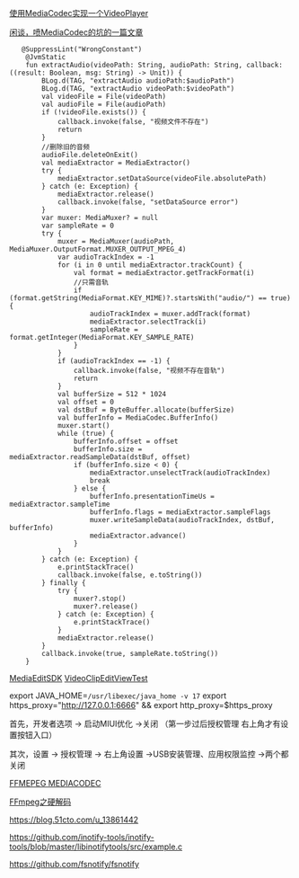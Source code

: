 [使用MediaCodec实现一个VideoPlayer](https://github.com/JavaNoober/MedioDecode)


[闲谈，喷MediaCodec的坑的一篇文章](https://ragnraok.github.io/android_video_record.html)



```
   @SuppressLint("WrongConstant")
    @JvmStatic
    fun extractAudio(videoPath: String, audioPath: String, callback: ((result: Boolean, msg: String) -> Unit)) {
        BLog.d(TAG, "extractAudio audioPath:$audioPath")
        BLog.d(TAG, "extractAudio videoPath:$videoPath")
        val videoFile = File(videoPath)
        val audioFile = File(audioPath)
        if (!videoFile.exists()) {
            callback.invoke(false, "视频文件不存在")
            return
        }
        //删除旧的音频
        audioFile.deleteOnExit()
        val mediaExtractor = MediaExtractor()
        try {
            mediaExtractor.setDataSource(videoFile.absolutePath)
        } catch (e: Exception) {
            mediaExtractor.release()
            callback.invoke(false, "setDataSource error")
        }
        var muxer: MediaMuxer? = null
        var sampleRate = 0
        try {
            muxer = MediaMuxer(audioPath, MediaMuxer.OutputFormat.MUXER_OUTPUT_MPEG_4)
            var audioTrackIndex = -1
            for (i in 0 until mediaExtractor.trackCount) {
                val format = mediaExtractor.getTrackFormat(i)
                //只需音轨
                if (format.getString(MediaFormat.KEY_MIME)?.startsWith("audio/") == true) {
                    audioTrackIndex = muxer.addTrack(format)
                    mediaExtractor.selectTrack(i)
                    sampleRate = format.getInteger(MediaFormat.KEY_SAMPLE_RATE)
                }
            }
            if (audioTrackIndex == -1) {
                callback.invoke(false, "视频不存在音轨")
                return
            }
            val bufferSize = 512 * 1024
            val offset = 0
            val dstBuf = ByteBuffer.allocate(bufferSize)
            val bufferInfo = MediaCodec.BufferInfo()
            muxer.start()
            while (true) {
                bufferInfo.offset = offset
                bufferInfo.size = mediaExtractor.readSampleData(dstBuf, offset)
                if (bufferInfo.size < 0) {
                    mediaExtractor.unselectTrack(audioTrackIndex)
                    break
                } else {
                    bufferInfo.presentationTimeUs = mediaExtractor.sampleTime
                    bufferInfo.flags = mediaExtractor.sampleFlags
                    muxer.writeSampleData(audioTrackIndex, dstBuf, bufferInfo)
                    mediaExtractor.advance()
                }
            }
        } catch (e: Exception) {
            e.printStackTrace()
            callback.invoke(false, e.toString())
        } finally {
            try {
                muxer?.stop()
                muxer?.release()
            } catch (e: Exception) {
                e.printStackTrace()
            }
            mediaExtractor.release()
        }
        callback.invoke(true, sampleRate.toString())
    }
```


[MediaEditSDK](https://github.com/JeffMony/MediaEditSDK)
[VideoClipEditViewTest](https://github.com/shaopx/VideoClipEditViewTest)

export JAVA_HOME=`/usr/libexec/java_home -v 17`
export https_proxy="http://127.0.0.1:6666" && export http_proxy=$https_proxy

首先，开发者选项 ->  ​启动MIUI优化​​ ->关闭 （第一步过后授权管理 右上角才有设置按钮入口）

其次，​​设置​​​ -> ​​授权管理​​​ -> ​​右上角设置​​​ -> ​​USB安装管理、应用权限监控​​ ->两个都关闭



[FFMEPEG MEDIACODEC](https://glumes.com/post/ffmpeg/ffmpeg-call-android-mediacodec/)

[FFmpeg之硬解码](https://blog.51cto.com/u_13861442/5262317)

https://blog.51cto.com/u_13861442


https://github.com/inotify-tools/inotify-tools/blob/master/libinotifytools/src/example.c

https://github.com/fsnotify/fsnotify
